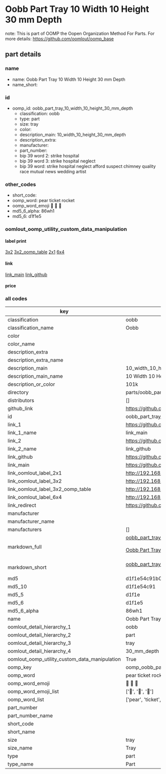 # Oobb Part Tray 10 Width 10 Height 30 mm Depth  

note: This is part of OOMP the Oopen Organization Method For Parts. For more details: https://github.com/oomlout/oomp_base

##  part details
  







### name
* name: Oobb Part Tray 10 Width 10 Height 30 mm Depth
* name_short: 
### id
* oomp_id: oobb_part_tray_10_width_10_height_30_mm_depth
  * classification: oobb
  * type: part
  * size: tray
  * color: 
  * description_main: 10_width_10_height_30_mm_depth
  * description_extra: 
  * manufacturer: 
  * part_number: 
  * bip 39 word 2: strike hospital
  * bip 39 word 3: strike hospital neglect
  * bip 39 word: strike hospital neglect afford suspect chimney quality race mutual news wedding artist

### other_codes
* short_code: 
* oomp_word: pear ticket rocket
* oomp_word_emoji :pear: :ticket: :rocket:
* md5_6_alpha: 86wh1
* md5_6: d1f1e5






### oomlout_oomp_utility_custom_data_manipulation
#### label print
[3x2](http://192.168.1.245:1112/?label=oomp%2086wh1)
[3x2_oomp_table](http://192.168.1.108:1112/?label=oomp%2086wh1)
[2x1](http://192.168.1.242:1112/?label=oomp%2086wh1)
[6x4](http://192.168.1.55:1112/?label=oomp%2086wh1)    

#### link

[link_main](https://github.com/oomlout/oomlout_oomp_version_1_messy/tree/main/parts/oobb_part_tray_10_width_10_height_30_mm_depth) [link_github](https://github.com/oomlout/oomlout_oomp_version_1_messy/tree/main/parts/oobb_part_tray_10_width_10_height_30_mm_depth)                             

#### price







### all codes 
| key | value |  
| --- | --- |  
| classification | oobb |  
| classification_name | Oobb |  
| color |  |  
| color_name |  |  
| description_extra |  |  
| description_extra_name |  |  
| description_main | 10_width_10_height_30_mm_depth |  
| description_main_name | 10 Width 10 Height 30 mm Depth |  
| description_or_color | 101k |  
| directory | parts/oobb_part_tray_10_width_10_height_30_mm_depth |  
| distributors | [] |  
| github_link | https://github.com/oomlout/oomlout_oomp_part_src/tree/main/parts/oobb_part_tray_10_width_10_height_30_mm_depth |  
| id | oobb_part_tray_10_width_10_height_30_mm_depth |  
| link_1 | https://github.com/oomlout/oomlout_oomp_version_1_messy/tree/main/parts/oobb_part_tray_10_width_10_height_30_mm_depth |  
| link_1_name | link_main |  
| link_2 | https://github.com/oomlout/oomlout_oomp_version_1_messy/tree/main/parts/oobb_part_tray_10_width_10_height_30_mm_depth |  
| link_2_name | link_github |  
| link_github | https://github.com/oomlout/oomlout_oomp_version_1_messy/tree/main/parts/oobb_part_tray_10_width_10_height_30_mm_depth |  
| link_main | https://github.com/oomlout/oomlout_oomp_version_1_messy/tree/main/parts/oobb_part_tray_10_width_10_height_30_mm_depth |  
| link_oomlout_label_2x1 | http://192.168.1.242:1112/?label=oomp%2086wh1 |  
| link_oomlout_label_3x2 | http://192.168.1.245:1112/?label=oomp%2086wh1 |  
| link_oomlout_label_3x2_oomp_table | http://192.168.1.108:1112/?label=oomp%2086wh1 |  
| link_oomlout_label_6x4 | http://192.168.1.55:1112/?label=oomp%2086wh1 |  
| link_redirect | https://github.com/oomlout/oomlout_oomp_version_1_messy/tree/main/parts/oobb_part_tray_10_width_10_height_30_mm_depth |  
| manufacturer |  |  
| manufacturer_name |  |  
| manufacturers | [] |  
| markdown_full | [oobb_part_tray_10_width_10_height_30_mm_depth](none)<br>[](none)<br>[Oobb Part Tray 10 Width 10 Height 30 Mm Depth](none)<br><br> |  
| markdown_short | [oobb_part_tray_10_width_10_height_30_mm_depth](none)<br><br> |  
| md5 | d1f1e54c91b075e4a06d6047281b7eb8 |  
| md5_10 | d1f1e54c91 |  
| md5_5 | d1f1e |  
| md5_6 | d1f1e5 |  
| md5_6_alpha | 86wh1 |  
| name | Oobb Part Tray 10 Width 10 Height 30 mm Depth |  
| oomlout_detail_hierarchy_1 | oobb |  
| oomlout_detail_hierarchy_2 | part |  
| oomlout_detail_hierarchy_3 | tray |  
| oomlout_detail_hierarchy_4 | 30_mm_depth |  
| oomlout_oomp_utility_custom_data_manipulation | True |  
| oomp_key | oomp_oobb_part_tray_10_width_10_height_30_mm_depth |  
| oomp_word | pear ticket rocket |  
| oomp_word_emoji | :pear: :ticket: :rocket: |  
| oomp_word_emoji_list | [':pear:', ':ticket:', ':rocket:'] |  
| oomp_word_list | ['pear', 'ticket', 'rocket'] |  
| part_number |  |  
| part_number_name |  |  
| short_code |  |  
| short_name |  |  
| size | tray |  
| size_name | Tray |  
| type | part |  
| type_name | Part |  
